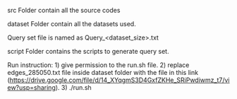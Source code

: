 src Folder contain all the source codes

dataset Folder contain all the datasets used.

Query set file is named as Query_<dataset_size>.txt

script Folder contains the scripts to generate query set.

Run instruction: 1) give permission to the run.sh file.
                 2) replace edges_285050.txt file inside dataset folder with the file in this link (https://drive.google.com/file/d/14_XYqgmS3D4GxfZKHe_SRiPwdiwmz_t7/view?usp=sharing).
                 3) ./run.sh
